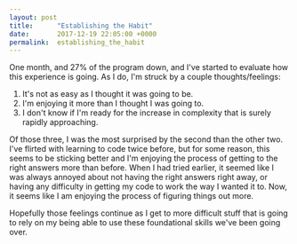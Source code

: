 ```yaml
---
layout: post
title:      "Establishing the Habit"
date:       2017-12-19 22:05:00 +0000
permalink:  establishing_the_habit
---
```



One month, and 27% of the program down, and I've started to evaluate how this experience is going. As I do, I'm struck by a couple thoughts/feelings:

1. It's not as easy as I thought it was going to be. 
2. I'm enjoying it more than I thought I was going to.
3. I don't know if I'm ready for the increase in complexity that is surely rapidly approaching.

Of those three, I was the most surprised by the second than the other two. I've flirted with learning to code twice before, but for some reason, this seems to be sticking better and I'm enjoying the process of getting to the right answers more than before. When I had tried earlier, it seemed like I was always annoyed about not having the right answers right away, or having any difficulty in getting my code to work the way I wanted it to. Now, it seems like I am enjoying the process of figuring things out more. 

Hopefully those feelings continue as I get to more difficult stuff that is going to rely on my being able to use these foundational skills we've been going over.


